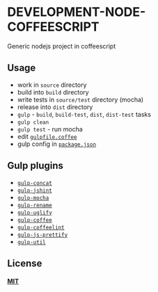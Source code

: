 DEVELOPMENT-NODE-COFFEESCRIPT
===

Generic nodejs project in coffeescript

Usage
---
* work in `source` directory
* build into `build` directory
* write tests in `source/test` directory (mocha)
* release into `dist` directory
* `gulp` - `build`, `build-test`, `dist`, `dist-test` tasks
* `gulp clean`
* `gulp test` - run mocha
* edit [`gulpfile.coffee`](./gulpfile.coffee)
* gulp config in [`package.json`](./package.json)

Gulp plugins
---
* [`gulp-concat`](https://github.com/wearefractal/gulp-concat)
* [`gulp-jshint`](https://github.com/spenceralger/gulp-jshint)
* [`gulp-mocha`](https://github.com/sindresorhus/gulp-mocha)
* [`gulp-rename`](https://github.com/hparra/gulp-rename)
* [`gulp-uglify`](https://github.com/terinjokes/gulp-uglify)
* [`gulp-coffee`](https://github.com/wearefractal/gulp-coffee)
* [`gulp-coffeelint`](https://github.com/janraasch/gulp-coffeelint)
* [`gulp-js-prettify`](https://github.com/mackers/gulp-js-prettify)
* [`gulp-util`](https://github.com/gulpjs/gulp-util)

License
---
#### [MIT](LICENSE)
